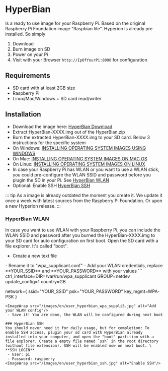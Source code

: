 # HyperBian
Is a ready to use image for your Raspberry Pi. Based on the original Raspberry Pi Foundation image "Raspbian lite". Hyperion is already pre installed. So simply
1. Download
2. Burn image on SD 
3. Power on your Pi
4. Visit with your Browser `http://IpOfYourPi:8090` for configuration
 

## Requirements
  * SD card with at least 2GB size
  * Raspberry Pi
  * Linux/Mac/Windows + SD card read/writer

## Installation
  * Download the image here: [HyperBian Download](https://github.com/Hyperion-Project/HyperBian/releases)
  * Extract HyperBian-XXXX.img out of the HyperBian.zip
  * Burn the extracted HyperBian-XXXX.img to your SD card. Below 3 instructions for the specific system
  * On Windows: [INSTALLING OPERATING SYSTEM IMAGES USING WINDOWS](https://www.raspberrypi.org/documentation/installation/installing-images/windows.md)
  * On Mac: [INSTALLING OPERATING SYSTEM IMAGES ON MAC OS](https://www.raspberrypi.org/documentation/installation/installing-images/mac.md)
  * On Linux: [INSTALLING OPERATING SYSTEM IMAGES ON LINUX](https://www.raspberrypi.org/documentation/installation/installing-images/linux.md)
  * In case your Raspberry Pi has WLAN or you want to use a WLAN stick, you could pre-configure the WLAN SSID and password before you plugin the SD in your Pi. See [HyperBian WLAN](#hyperbian-wlan)
  * Optional: Enable SSH [HyperBian SSH](#HyperBian-SSH)

::: tip
As a image is already outdated the moment you create it. We update it once a week with latest sources from the Raspberry Pi Foundation. Or upon a new Hyperion release. 
:::

### HyperBian WLAN
In case you want to use WLAN with your Raspberry Pi, you can include the WLAN SSID and password after you burned the HyperBian-XXXX.img to your SD card for auto configuration on first boot.
Open the SD card with a file explorer. It's called "boot".
 - Create a new  text file
<ImageWrap src="/images/en/user_hyperbian_wpa_suppli1.jpg" alt="Create a new textfile" />
 - Rename it to "wpa_supplicant.conf"
<ImageWrap src="/images/en/user_hyperbian_wpa_suppli2.jpg" alt="Rename to wpa_supplicant.conf"/>
 - Add your WLAN credentials, replace **YOUR_SSID** and **YOUR_PASSWORD** with your values
```
ctrl_interface=DIR=/var/run/wpa_supplicant GROUP=netdev
update_config=1
country=GB

  network={
    ssid="YOUR_SSID"
    psk="YOUR_PASSWORD"
    key_mgmt=WPA-PSK
  }
```
<ImageWrap src="/images/en/user_hyperbian_wpa_suppli3.jpg" alt="Add your WLAN config"/>
 - Save it! You are done, the WLAN will be configured during next boot

### HyperBian SSH
You should never need it for daily usage, but for completion: To enable SSH access, plugin your sd card with HyperBian already installed into your computer, and open the "boot" partition with a file explorer. Create a empty file named `ssh` in the root directory (without file extension). SSH will be enabled now on next boot. \
**SSH LOGIN**
 - User: pi
 - Password: raspberry
<ImageWrap src="/images/en/user_hyperbian_ssh.jpg" alt="Enable SSH"/>
